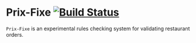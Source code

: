 # Prix-Fixe [![Build Status](https://travis-ci.com/MikeHopcroft/PrixFixe.svg?branch=master)](https://travis-ci.com/MikeHopcroft/PrixFix)

`Prix-Fixe` is an experimental rules checking system for validating restaurant orders.
